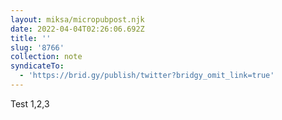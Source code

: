 ```yaml
---
layout: miksa/micropubpost.njk
date: 2022-04-04T02:26:06.692Z
title: ''
slug: '8766'
collection: note
syndicateTo:
  - 'https://brid.gy/publish/twitter?bridgy_omit_link=true'
---
```

Test 1,2,3
